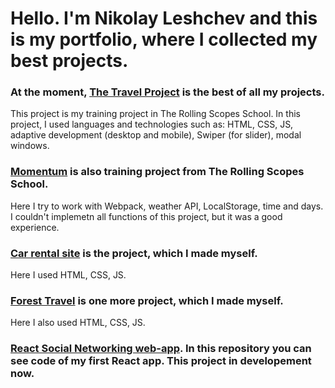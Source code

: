 # Hello. I'm Nikolay Leshchev and this is my portfolio, where I collected my best projects.

### At the moment, [The Travel Project](https://nikolayleshchev.github.io/my_portfolio/travel/) is the best of all my projects. 
This project is my training project in The Rolling Scopes School.
In this project, I used languages and technologies such as: HTML, CSS, JS, adaptive development (desktop and mobile), Swiper (for slider), modal windows.

### [Momentum](https://nikolayleshchev.github.io/my_portfolio/momentum/) is also training project from The Rolling Scopes School. 
Here I try to work with Webpack, weather API, LocalStorage, time and days. I couldn't implemetn all functions of this project, but it was a good experience.

### [Car rental site](https://nikolayleshchev.github.io/Premium-car-rental-site/) is the project, which I made myself. 
Here I used HTML, CSS, JS.

### [Forest Travel](https://nikolayleshchev.github.io/Forest-Travel/) is one more project, which I made myself. 
Here I also used HTML, CSS, JS.

### [React Social Networking web-app](https://github.com/NikolayLeshchev/react-social-networking-app). In this repository you can see code of my first React app. This project in developement now. 
